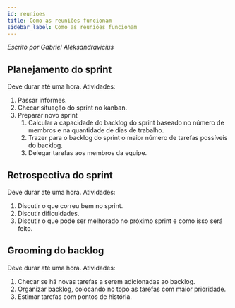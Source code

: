 ```yaml
---
id: reunioes
title: Como as reuniões funcionam
sidebar_label: Como as reuniões funcionam
---
```

*Escrito por Gabriel Aleksandravicius*

## Planejamento do sprint
Deve durar até uma hora.
Atividades:
1. Passar informes.
2. Checar situação do sprint no kanban.
3. Preparar novo sprint
    1. Calcular a capacidade do backlog do sprint baseado no número de membros e na quantidade de dias de trabalho.  
    2. Trazer para o backlog do sprint o maior número de tarefas possíveis do backlog.
    3. Delegar tarefas aos membros da equipe.

## Retrospectiva do sprint
Deve durar até uma hora.
Atividades:
1. Discutir o que correu bem no sprint.
2. Discutir dificuldades.
3. Discutir o que pode ser melhorado no próximo sprint e como isso será feito.

## Grooming do backlog
Deve durar até uma hora.
Atividades:
1. Checar se há novas tarefas a serem adicionadas ao backlog.
2. Organizar backlog, colocando no topo as tarefas com maior prioridade.
3. Estimar tarefas com pontos de história.
